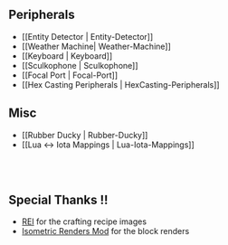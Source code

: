 <!-- # Ducky Peripherals Wiki Home -->

## Peripherals
- [[Entity Detector | Entity-Detector]]
- [[Weather Machine| Weather-Machine]]
- [[Keyboard | Keyboard]]
- [[Sculkophone | Sculkophone]]
- [[Focal Port | Focal-Port]]
- [[Hex Casting Peripherals | HexCasting-Peripherals]]

## Misc
- [[Rubber Ducky | Rubber-Ducky]]
- [[Lua <-> Iota Mappings | Lua-Iota-Mappings]]

<br>
<br>

## Special Thanks !!
- [REI](https://www.curseforge.com/minecraft/mc-mods/roughly-enough-items) for the crafting recipe images
- [Isometric Renders Mod](https://www.curseforge.com/minecraft/mc-mods/isometric-renders) for the block renders
